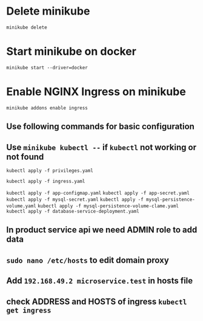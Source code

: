 # Delete minikube
`minikube delete`
# Start minikube on docker
`minikube start --driver=docker`

# Enable NGINX Ingress on minikube
`minikube addons enable ingress`

## Use following commands for basic configuration 

## Use `minikube kubectl --` if `kubectl` not working or not found

`kubectl apply -f privileges.yaml`

`kubectl apply -f ingress.yaml`

`kubectl apply -f app-configmap.yaml`
`kubectl apply -f app-secret.yaml`
`kubectl apply -f mysql-secret.yaml`
`kubectl apply -f mysql-persistence-volume.yaml`
`kubectl apply -f mysql-persistence-volume-clame.yaml`
`kubectl apply -f database-service-deployment.yaml`

## In product service api we need ADMIN role to add data

## `sudo nano /etc/hosts` to edit domain proxy
## Add `192.168.49.2 microservice.test` in hosts file
## check ADDRESS and HOSTS of ingress `kubectl get ingress`